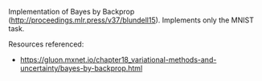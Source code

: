 Implementation of Bayes by Backprop (http://proceedings.mlr.press/v37/blundell15). Implements only the MNIST task.

Resources referenced:
* https://gluon.mxnet.io/chapter18_variational-methods-and-uncertainty/bayes-by-backprop.html
